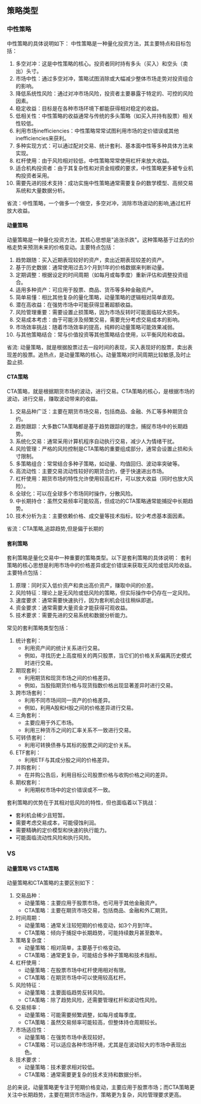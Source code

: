 
## 策略类型

### 中性策略

中性策略的具体说明如下：
中性策略是一种量化投资方法，其主要特点和目标包括：

1. 多空对冲：这是中性策略的核心。投资者同时持有多头（买入）和空头（卖出）头寸。
2. 市场中性：通过多空对冲，策略试图消除或大幅减少整体市场走势对投资组合的影响。
3. 降低系统性风险：通过对冲市场风险，投资者主要暴露于特定的、可控的风险因素。
4. 稳定收益：目标是在各种市场环境下都能获得相对稳定的收益。
5. 低相关性：中性策略的收益通常与传统的多头策略（如买入并持有股票）相关性较低。
6. 利用市场inefficiencies：中性策略常常试图利用市场的定价错误或其他inefficiencies来获利。
7. 多种实现方式：可以通过配对交易、统计套利、基本面中性等多种具体方法来实现。
8. 杠杆使用：由于风险相对较低，中性策略常常使用杠杆来放大收益。
9. 适合机构投资者：由于其复杂性和对资金规模的要求，中性策略更多被专业机构投资者采用。
10. 需要先进的技术支持：成功实施中性策略通常需要复杂的数学模型、高频交易系统和大量数据分析。

省流：中性策略，一个做多一个做空，多空对冲，消除市场波动的影响,通过杠杆放大收益。

#### 动量策略

动量策略是一种量化投资方法，其核心思想是"追涨杀跌"。这种策略基于过去的价格走势来预测未来的价格变动。主要特点包括：

1. 趋势跟随：买入近期表现较好的资产，卖出近期表现较差的资产。
2. 基于历史数据：通常使用过去3个月到1年的价格数据来判断动量。
3. 定期调整：根据设定的时间周期（如每月或每季度）重新评估和调整投资组合。
4. 适用多种资产：可应用于股票、商品、货币等多种金融资产。
5. 简单易懂：相比其他复杂的量化策略，动量策略的逻辑相对简单直观。
6. 潜在高收益：在强势市场中可能获得显著超额收益。
7. 风险管理重要：需要设置止损策略，因为市场反转时可能面临较大损失。
8. 交易成本考虑：由于可能涉及频繁交易，需要充分考虑交易成本的影响。
9. 市场效率挑战：随着市场效率的提高，纯粹的动量策略可能效果减弱。
10. 与其他策略结合：常与价值投资等其他策略结合使用，以平衡风险和收益。

省流: 动量策略，就是根据股票过去一段时间的表现，买入表现好的股票，卖出表现差的股票。追热点，是动量策略的核心。动量策略对时间周期比较敏感,及时止盈止损.

#### CTA策略

CTA策略，就是根据期货市场的波动，进行交易。CTA策略的核心，是根据市场的波动，进行交易，赚取波动带来的收益。

1. 交易品种广泛：主要在期货市场交易，包括商品、金融、外汇等多种期货合约。
2. 趋势跟踪：大多数CTA策略都是基于趋势跟踪的理念，捕捉市场中的长期趋势。
3. 系统化交易：通常采用计算机程序自动执行交易，减少人为情绪干扰。
4. 风险管理：严格的风险控制是CTA策略的重要组成部分，通常会设置止损和头寸限制。
5. 多策略组合：常常结合多种子策略，如动量、均值回归、波动率突破等。
6. 高流动性：主要交易流动性较好的期货合约，便于快速进出市场。
7. 杠杆使用：期货市场的特性允许使用较高杠杆，可以放大收益（同时也放大风险）。
8. 全球化：可以在全球多个市场同时操作，分散风险。
9. 中长期持仓：虽然交易频率可能较高，但成功的CTA策略通常能捕捉中长期趋势。
10. 技术分析为主：主要依赖价格、成交量等技术指标，较少考虑基本面因素。

省流：CTA策略,追踪趋势,但是偏于长期的

#### 套利策略

套利策略是量化交易中一种重要的策略类型。以下是套利策略的具体说明：
套利策略的核心思想是利用市场中的价格差异或定价错误来获取无风险或低风险收益。主要特点包括：

1. 原理：同时买入低价资产和卖出高价资产，赚取中间的价差。
2. 风险特征：理论上是无风险或低风险的策略，但实际操作中仍存在一定风险。
3. 速度要求：通常需要快速执行，因为套利机会往往稍纵即逝。
4. 资金要求：通常需要大量资金才能获得可观收益。
5. 技术要求：需要先进的交易系统和数据分析能力。

常见的套利策略类型包括：

1. 统计套利：
    - 利用资产间的统计关系进行交易。
    - 例如，寻找历史上高度相关的两只股票，当它们的价格关系偏离历史模式时进行交易。
2. 期现套利：
    - 利用期货和现货市场之间的价格差异。
    - 例如，当股指期货价格与现货指数价格出现显著差异时进行交易。
3. 跨市场套利：
    - 利用不同市场间同一资产的价格差异。
    - 例如，利用A股和H股之间的价格差异进行交易。
4. 三角套利：
    - 主要应用于外汇市场。
    - 利用三种货币之间的汇率关系不一致进行交易。
5. 可转债套利：
    - 利用可转换债券与其标的股票之间的定价关系。
6. ETF套利：
    - 利用ETF与其成分股之间的价格差异。
7. 并购套利：
    - 在并购公告后，利用目标公司股票价格与收购价格之间的差异。
8. 期权套利：
    - 利用期权市场中的定价错误或不一致。

套利策略的优势在于其相对低风险的特性，但也面临着以下挑战：

- 套利机会稀少且短暂。
- 需要考虑交易成本，可能侵蚀利润。
- 需要精确的定价模型和快速的执行能力。
- 可能面临流动性风险和执行风险。

### VS

#### 动量策略 VS CTA策略

动量策略和CTA策略的主要区别如下：

1. 交易品种：
   - 动量策略：主要应用于股票市场，也可用于其他金融资产。
   - CTA策略：主要在期货市场交易，包括商品、金融和外汇期货。
2. 时间周期：
   - 动量策略：通常关注较短期的价格变动，如3个月到1年。
   - CTA策略：倾向于捕捉中长期趋势，可能持续数月甚至数年。
3. 策略复杂度：
   - 动量策略：相对简单，主要基于价格变动。
   - CTA策略：通常更复杂，可能结合多种子策略和技术指标。
4. 杠杆使用：
   - 动量策略：在股票市场中杠杆使用相对有限。
   - CTA策略：在期货市场中可以使用较高杠杆。
5. 风险特征：
   - 动量策略：主要面临趋势反转风险。
   - CTA策略：除了趋势风险，还需要管理杠杆和波动性风险。
6. 交易频率：
   - 动量策略：可能需要频繁调整，如每月或每季度。
   - CTA策略：虽然交易频率可能较高，但整体持仓周期较长。
7. 市场适应性：
   - 动量策略：在强势市场中表现较好。
   - CTA策略：可以适应各种市场环境，尤其是在波动较大的市场中表现出色。
8. 技术要求：
   - 动量策略：技术要求相对较低。
   - CTA策略：通常需要更复杂的技术支持和数据分析。

总的来说，动量策略更专注于短期价格变动，主要应用于股票市场；而CTA策略更关注中长期趋势，主要在期货市场运作，策略更为复杂，风险管理要求更高。
